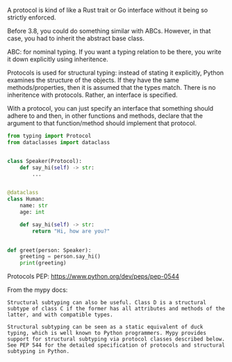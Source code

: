 A protocol is kind of like a Rust trait or Go interface without it being so strictly enforced.

Before 3.8, you could do something similar with ABCs. However, in that case, you had to inherit the abstract base class.

ABC: for nominal typing. If you want a typing relation to be there, you write it down explicitly using inheritence.

Protocols is used for structural typing: instead of stating it explicitly, Python examines the structure of the objects. If they have the same methods/properties, then it is assumed that the types match. There is no inheritence with protocols. Rather, an interface is specified.


With a protocol, you can just specify an interface that something should adhere to and then, in other functions and methods, declare that the argument to that function/method should implement that protocol.


```python
from typing import Protocol
from dataclasses import dataclass


class Speaker(Protocol):
    def say_hi(self) -> str:
        ...


@dataclass
class Human:
    name: str
    age: int

    def say_hi(self) -> str:
        return "Hi, how are you?"
        

def greet(person: Speaker):
    greeting = person.say_hi()
    print(greeting)

```

Protocols PEP: https://www.python.org/dev/peps/pep-0544

From the mypy docs:
```
Structural subtyping can also be useful. Class D is a structural subtype of class C if the former has all attributes and methods of the latter, and with compatible types.

Structural subtyping can be seen as a static equivalent of duck typing, which is well known to Python programmers. Mypy provides support for structural subtyping via protocol classes described below. See PEP 544 for the detailed specification of protocols and structural subtyping in Python.
```

